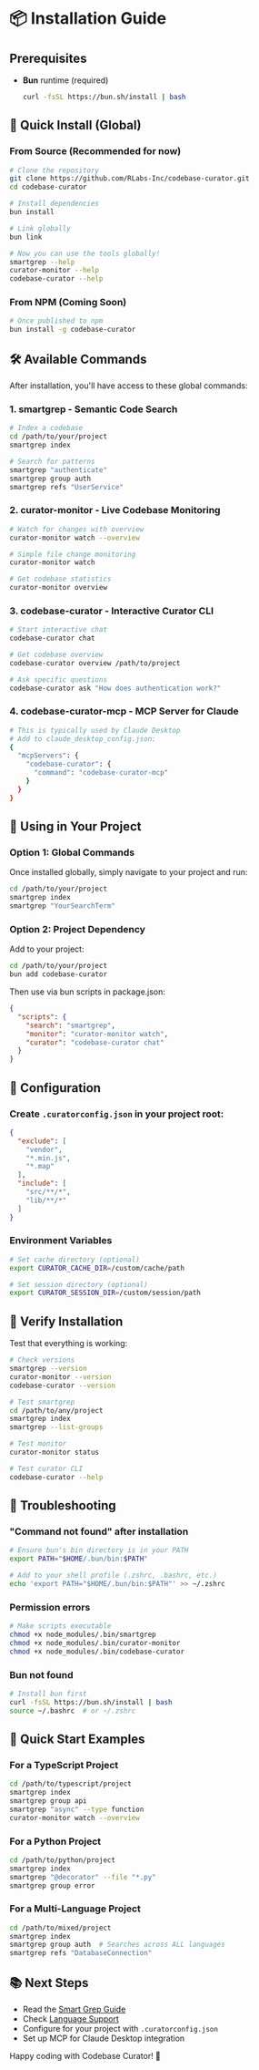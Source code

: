 # 📦 Installation Guide

## Prerequisites

- **Bun** runtime (required)
  ```bash
  curl -fsSL https://bun.sh/install | bash
  ```

## 🚀 Quick Install (Global)

### From Source (Recommended for now)

```bash
# Clone the repository
git clone https://github.com/RLabs-Inc/codebase-curator.git
cd codebase-curator

# Install dependencies
bun install

# Link globally
bun link

# Now you can use the tools globally!
smartgrep --help
curator-monitor --help
codebase-curator --help
```

### From NPM (Coming Soon)

```bash
# Once published to npm
bun install -g codebase-curator
```

## 🛠️ Available Commands

After installation, you'll have access to these global commands:

### 1. **smartgrep** - Semantic Code Search
```bash
# Index a codebase
cd /path/to/your/project
smartgrep index

# Search for patterns
smartgrep "authenticate"
smartgrep group auth
smartgrep refs "UserService"
```

### 2. **curator-monitor** - Live Codebase Monitoring
```bash
# Watch for changes with overview
curator-monitor watch --overview

# Simple file change monitoring
curator-monitor watch

# Get codebase statistics
curator-monitor overview
```

### 3. **codebase-curator** - Interactive Curator CLI
```bash
# Start interactive chat
codebase-curator chat

# Get codebase overview
codebase-curator overview /path/to/project

# Ask specific questions
codebase-curator ask "How does authentication work?"
```

### 4. **codebase-curator-mcp** - MCP Server for Claude
```bash
# This is typically used by Claude Desktop
# Add to claude_desktop_config.json:
{
  "mcpServers": {
    "codebase-curator": {
      "command": "codebase-curator-mcp"
    }
  }
}
```

## 📁 Using in Your Project

### Option 1: Global Commands
Once installed globally, simply navigate to your project and run:
```bash
cd /path/to/your/project
smartgrep index
smartgrep "YourSearchTerm"
```

### Option 2: Project Dependency
Add to your project:
```bash
cd /path/to/your/project
bun add codebase-curator
```

Then use via bun scripts in package.json:
```json
{
  "scripts": {
    "search": "smartgrep",
    "monitor": "curator-monitor watch",
    "curator": "codebase-curator chat"
  }
}
```

## 🔧 Configuration

### Create `.curatorconfig.json` in your project root:
```json
{
  "exclude": [
    "vendor",
    "*.min.js",
    "*.map"
  ],
  "include": [
    "src/**/*",
    "lib/**/*"
  ]
}
```

### Environment Variables
```bash
# Set cache directory (optional)
export CURATOR_CACHE_DIR=/custom/cache/path

# Set session directory (optional)
export CURATOR_SESSION_DIR=/custom/session/path
```

## 🧪 Verify Installation

Test that everything is working:

```bash
# Check versions
smartgrep --version
curator-monitor --version
codebase-curator --version

# Test smartgrep
cd /path/to/any/project
smartgrep index
smartgrep --list-groups

# Test monitor
curator-monitor status

# Test curator CLI
codebase-curator --help
```

## 🐛 Troubleshooting

### "Command not found" after installation
```bash
# Ensure bun's bin directory is in your PATH
export PATH="$HOME/.bun/bin:$PATH"

# Add to your shell profile (.zshrc, .bashrc, etc.)
echo 'export PATH="$HOME/.bun/bin:$PATH"' >> ~/.zshrc
```

### Permission errors
```bash
# Make scripts executable
chmod +x node_modules/.bin/smartgrep
chmod +x node_modules/.bin/curator-monitor
chmod +x node_modules/.bin/codebase-curator
```

### Bun not found
```bash
# Install bun first
curl -fsSL https://bun.sh/install | bash
source ~/.bashrc  # or ~/.zshrc
```

## 🎯 Quick Start Examples

### For a TypeScript Project
```bash
cd /path/to/typescript/project
smartgrep index
smartgrep group api
smartgrep "async" --type function
curator-monitor watch --overview
```

### For a Python Project
```bash
cd /path/to/python/project
smartgrep index
smartgrep "@decorator" --file "*.py"
smartgrep group error
```

### For a Multi-Language Project
```bash
cd /path/to/mixed/project
smartgrep index
smartgrep group auth  # Searches across ALL languages
smartgrep refs "DatabaseConnection"
```

## 📚 Next Steps

- Read the [Smart Grep Guide](./docs/SMART_GREP_GUIDE.md)
- Check [Language Support](./docs/LANGUAGE_SUPPORT.md)
- Configure for your project with `.curatorconfig.json`
- Set up MCP for Claude Desktop integration

Happy coding with Codebase Curator! 🚀